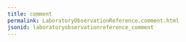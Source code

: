 ```yaml
---
title: comment
permalink: LaboratoryObservationReference.comment.html
jsonid: laboratoryobservationreference_comment
---
```

